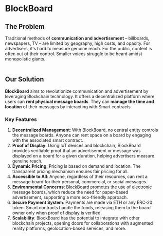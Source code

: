 # BlockBoard

## The Problem

Traditional methods of **communication and advertisement** – billboards, newspapers, TV – are limited by geography, high costs, and opacity. For advertisers, it's hard to measure genuine reach. For the public, content is often out of their control. Smaller voices struggle to be heard amidst monopolistic giants.
<br />
<br />

## Our Solution

**BlockBoard** aims to revolutionize communication and advertisement by leveraging Blockchain technology. It offers a decentralized platform where users can **rent physical message boards**. They can **manage the time and location** of their messages by interacting with Smart contracts.
<br />

### Key Features
1. **Decentralized Management**: With BlockBoard, no central entity controls the message boards. Anyone can rent space on a board by engaging with the associated smart contract.
2. **Proof of Display**: Using IoT devices and blockchain, BlockBoard provides verifiable proof that an advertisement or message was displayed on a board for a given duration, helping advertisers measure genuine reach.
3. **Dynamic Pricing**: Pricing is based on demand and location. The transparent pricing mechanism ensures fair pricing for all.
4. **Accessible to All**: Anyone, regardless of their resources, can rent a message board for their personal, commercial, or social messages. 
5. **Environmental Concerns**: BlockBoard promotes the use of electronic message boards, which reduce the need for paper-based advertisement, supporting a more eco-friendly approach.
6. **Secure Payment System**: Payments are made via ETH or any ERC-20 token. Smart contracts handle the funds, releasing them to the board owner only when proof of display is verified.
8. **Scalability**: BlockBoard has the potential to integrate with other blockchain projects, opening doors for collaborations with augmented reality platforms, geolocation-based services, and more.
<br />
